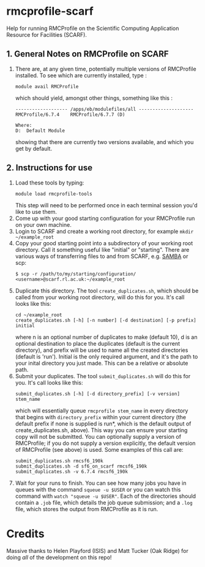 # rmcprofile-scarf
Help for running RMCProfile on the Scientific Computing Application Resource for Facilities (SCARF).
## 1. General Notes on RMCProfile on SCARF
1. There are, at any given time, potentially multiple versions of RMCProfile installed. To see which are currently installed, type :
    ```
    module avail RMCProfile
    ```
    which should yield, amongst other things, something like this :
    ```
    ------------------- /apps/eb/modulefiles/all --------------------
    RMCProfile/6.7.4    RMCProfile/6.7.7 (D)
    
    Where:
    D:  Default Module
    ```
    showing that there are currently two versions available, and which you get by default.

## 2. Instructions for use
1. Load these tools by typing:
    ```
    module load rmcprofile-tools
    ```
    This step will need to be performed once in each terminal session you'd like to use them. 
2. Come up with your good starting configuration for your RMCProfile run on your own machine.
2. Login to SCARF and create a working root directory, for example `mkdir ~/example_root`
4. Copy your good starting point into a subdirectory of your working root directory. Call it something useful like "initial" or "starting". There are various ways of transferring files to and from SCARF, e.g. [SAMBA](https://www.scarf.rl.ac.uk/documentation/samba) or scp:
    ```
    $ scp -r /path/to/my/starting/configuration/ <username>@scarf.rl.ac.uk:~/example_root
    ```
5. Duplicate this directory. The tool `create_duplicates.sh`, which should be called from your working root directory, will do this for you. It's call looks like this:
    ```
    cd ~/example_root
    create_duplicates.sh [-h] [-n number] [-d destination] [-p prefix] initial
    ```
    where n is an optional number of duplicates to make (default 10), d is an optional destination to place the duplicates (default is the current directory), and prefix will be used to name all the created directories (default is 'run'). Initial is the only required argument, and it's the path to your inital directory you just made. This can be a relative or absolute path. 
6. Submit your duplicates. The tool `submit_duplicates.sh` will do this for you. It's call looks like this:
    ```
    submit_duplicates.sh [-h] [-d directory_prefix] [-v version] stem_name
    ```
    which will essentially queue `rmcprofile stem_name` in every directory that begins with `directory_prefix` within your current directory (the default prefix if none is supplied is run*, which is the default output of create_duplicates.sh, above). This way you can ensure your starting copy will not be submitted. You can optionally supply a version of RMCProfile; if you do not supply a version explicitly, the default version of RMCProfile (see above) is used. Some examples of this call are:
    ```
    submit_duplicates.sh rmcsf6_190k
    submit_duplicates.sh -d sf6_on_scarf rmcsf6_190k
    submit_duplicates.sh -v 6.7.4 rmcsf6_190k
    ```
7. Wait for your runs to finish. You can see how many jobs you have in queues with the command `squeue -u $USER` or you can watch this command with `watch "squeue -u $USER"`. Each of the directories should contain a `.job` file, which details the job queue submission; and a `.log` file, which stores the output from RMCProfile as it is run.
# Credits
Massive thanks to Helen Playford (ISIS) and Matt Tucker (Oak Ridge) for doing _all_ of the development on this repo! 
